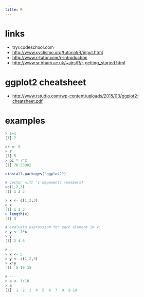 ```yaml
---
title: R
---
```


# links
* tryr.codeschool.com
* <http://www.cyclismo.org/tutorial/R/input.html>
* <http://www.r-tutor.com/r-introduction>
* <http://www.sr.bham.ac.uk/~ajrs/R/r-getting_started.html>


# ggplot2 cheatsheet
* <http://www.rstudio.com/wp-content/uploads/2015/03/ggplot2-cheatsheet.pdf>

# examples
```r
> 1+1
[1] 2

>r <- 5
> r
[1] 5
> pi * r^2
[1] 78.53982

>install.packages("ggplot2")

# vector with 'c'omponents (members)
>c(1,2,3)  
[1] 1 2 3

> x <- c(1,2,3)
> x
[1] 1 2 3
> length(x)
[1] 3

# evaluate expression for each element in x:
> y <- 2*x
> y
[1] 2 4 6

# ---
> x <- 5
> y <- c(1,2,3)
> x*y
[1]  5 10 15

# ---
> a <- 1:10
> a
[1]  1  2  3  4  5  6  7  8  9 10


```